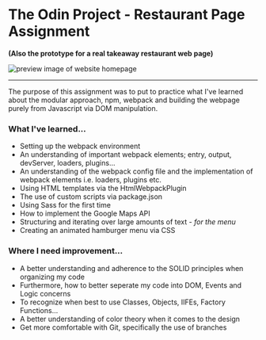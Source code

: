 # The Odin Project - Restaurant Page Assignment
**(Also the prototype for a real takeaway restaurant web page)**

![preview image of website homepage](![image](https://github.com/KramYengir/restaurant-page/assets/98962850/e845622e-86bd-443f-9ae1-52c9587d9a94)
)

---

The purpose of this assignment was to put to practice what I've learned about the modular approach, npm, webpack and building the webpage purely from Javascript via DOM manipulation.

### What I've learned...
- Setting up the webpack environment
- An understanding of important webpack elements; entry, output, devServer, loaders, plugins...
- An understanding of the webpack config file and the implementation of webpack elements i.e. loaders, plugins etc.
- Using HTML templates via the HtmlWebpackPlugin
- The use of custom scripts via package.json
- Using Sass for the first time
- How to implement the Google Maps API
- Structuring and iterating over large amounts of text - *for the menu*
- Creating an animated hamburger menu via CSS

### Where I need improvement...
- A better understanding and adherence to the SOLID principles when organizing my code
- Furthermore, how to better seperate my code into DOM, Events and Logic concerns
- To recognize when best to use Classes, Objects, IIFEs, Factory Functions...
- A better understanding of color theory when it comes to the design
- Get more comfortable with Git, specifically the use of branches
